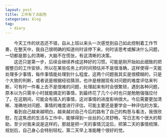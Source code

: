 ```yaml
---
layout: post
title: 工作有了点起色
categories: blog
tag:
  - diary
---
```


　　今天工作的状态还不错，自从上班以来头一次感觉到自己如此控制着工作节奏，在整天中，我自己很明确的知道何时该停下来，何时该思考或解决什么问题，一切都是那么的清晰，大脑不在慌张，有这清晰的决策。  
　　这还只是第一步，后续会继续养成这种好的习惯。可能是刚开始如此细致的把握整日的工作安排，所以在某些任务上的时间预估并不是很准确，这样使得一天能处理多少事情，每件事情能处理到什么程度，这两个问题我其实是很模糊的，只是个大致的判断，或者说是根据经验猜测，也许是根据现有对问题的难度评估来判断，可有时一件看上去不是很难的问题，处理起来有时会很繁琐，遇到各种问题，原本以为只需半小时就能搞定的事情，到最终花了几个小时也只是勉勉强强应付了。在这期间，可能会有插入的事情，这对事情的进度影响很大。今后需要更加清晰、准确地对问题、事情的难度进行评估，可能主要还是要学会一种评估的方案。
　　看到自己越来越明白，越来越对自己今后的路有了自己的构思与看法，我很欣慰，在这焦虑的生活与工作中，能够得到一丝丝的心灵舒畅，写日志有个很大的帮助，至少对我来说是这样的，那就是把一天的事情沉淀后，把第二天的事情梳理、规划后，自己身心会特别轻松，第二天早上准能睡个很好的觉。
